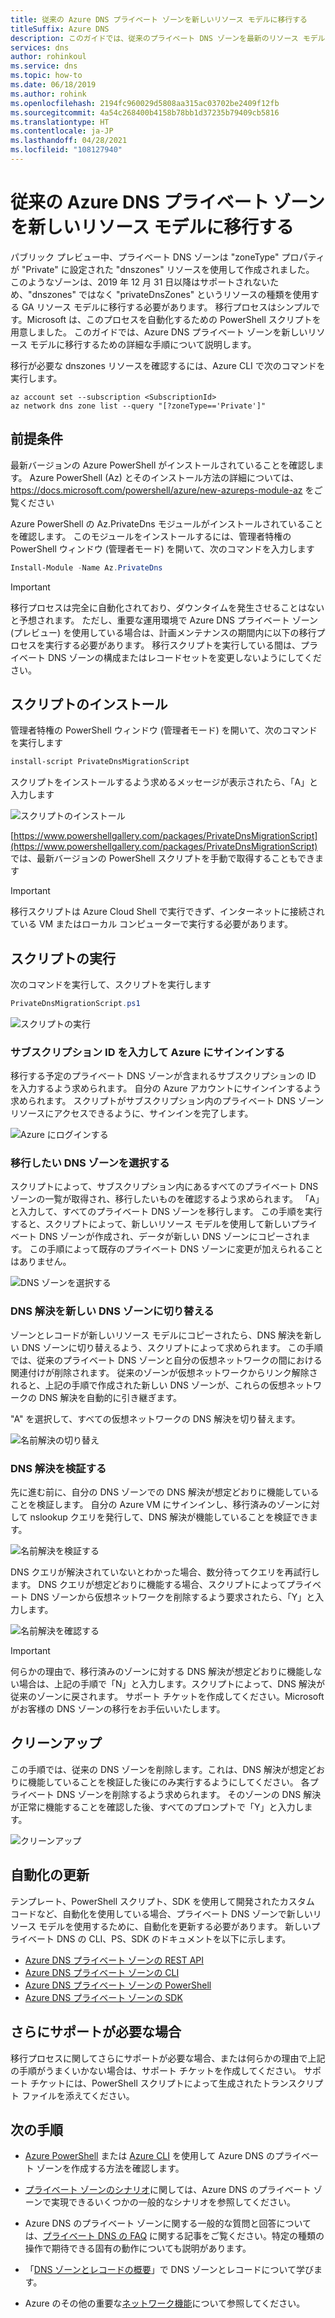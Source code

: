 ```yaml
---
title: 従来の Azure DNS プライベート ゾーンを新しいリソース モデルに移行する
titleSuffix: Azure DNS
description: このガイドでは、従来のプライベート DNS ゾーンを最新のリソース モデルに移行する方法の詳細な手順について説明します
services: dns
author: rohinkoul
ms.service: dns
ms.topic: how-to
ms.date: 06/18/2019
ms.author: rohink
ms.openlocfilehash: 2194fc960029d5808aa315ac03702be2409f12fb
ms.sourcegitcommit: 4a54c268400b4158b78bb1d37235b79409cb5816
ms.translationtype: HT
ms.contentlocale: ja-JP
ms.lasthandoff: 04/28/2021
ms.locfileid: "108127940"
---
```

# <a name="migrating-legacy-azure-dns-private-zones-to-new-resource-model"></a>従来の Azure DNS プライベート ゾーンを新しいリソース モデルに移行する

パブリック プレビュー中、プライベート DNS ゾーンは "zoneType" プロパティが "Private" に設定された "dnszones" リソースを使用して作成されました。 このようなゾーンは、2019 年 12 月 31 日以降はサポートされないため、"dnszones" ではなく "privateDnsZones" というリソースの種類を使用する GA リソース モデルに移行する必要があります。 移行プロセスはシンプルです。Microsoft は、このプロセスを自動化するための PowerShell スクリプトを用意しました。 このガイドでは、Azure DNS プライベート ゾーンを新しいリソース モデルに移行するための詳細な手順について説明します。

移行が必要な dnszones リソースを確認するには、Azure CLI で次のコマンドを実行します。
```azurecli
az account set --subscription <SubscriptionId>
az network dns zone list --query "[?zoneType=='Private']"
```

## <a name="prerequisites"></a>前提条件

最新バージョンの Azure PowerShell がインストールされていることを確認します。 Azure PowerShell (Az) とそのインストール方法の詳細については、https://docs.microsoft.com/powershell/azure/new-azureps-module-az をご覧ください

Azure PowerShell の Az.PrivateDns モジュールがインストールされていることを確認します。 このモジュールをインストールするには、管理者特権の PowerShell ウィンドウ (管理者モード) を開いて、次のコマンドを入力します

```powershell
Install-Module -Name Az.PrivateDns
```

>[!IMPORTANT]
>移行プロセスは完全に自動化されており、ダウンタイムを発生させることはないと予想されます。 ただし、重要な運用環境で Azure DNS プライベート ゾーン (プレビュー) を使用している場合は、計画メンテナンスの期間内に以下の移行プロセスを実行する必要があります。 移行スクリプトを実行している間は、プライベート DNS ゾーンの構成またはレコードセットを変更しないようにしてください。

## <a name="installing-the-script"></a>スクリプトのインストール

管理者特権の PowerShell ウィンドウ (管理者モード) を開いて、次のコマンドを実行します

```powershell
install-script PrivateDnsMigrationScript
```

スクリプトをインストールするよう求めるメッセージが表示されたら、「A」と入力します

![スクリプトのインストール](./media/private-dns-migration-guide/install-migration-script.png)

[https://www.powershellgallery.com/packages/PrivateDnsMigrationScript](https://www.powershellgallery.com/packages/PrivateDnsMigrationScript) では、最新バージョンの PowerShell スクリプトを手動で取得することもできます

>[!IMPORTANT]
>移行スクリプトは Azure Cloud Shell で実行できず、インターネットに接続されている VM またはローカル コンピューターで実行する必要があります。

## <a name="running-the-script"></a>スクリプトの実行

次のコマンドを実行して、スクリプトを実行します

```powershell
PrivateDnsMigrationScript.ps1
```

![スクリプトの実行](./media/private-dns-migration-guide/running-migration-script.png)

### <a name="enter-the-subscription-id-and-sign-in-to-azure"></a>サブスクリプション ID を入力して Azure にサインインする

移行する予定のプライベート DNS ゾーンが含まれるサブスクリプションの ID を入力するよう求められます。 自分の Azure アカウントにサインインするよう求められます。 スクリプトがサブスクリプション内のプライベート DNS ゾーン リソースにアクセスできるように、サインインを完了します。

![Azure にログインする](./media/private-dns-migration-guide/login-migration-script.png)

### <a name="select-the-dns-zones-you-want-to-migrate"></a>移行したい DNS ゾーンを選択する

スクリプトによって、サブスクリプション内にあるすべてのプライベート DNS ゾーンの一覧が取得され、移行したいものを確認するよう求められます。 「A」と入力して、すべてのプライベート DNS ゾーンを移行します。 この手順を実行すると、スクリプトによって、新しいリソース モデルを使用して新しいプライベート DNS ゾーンが作成され、データが新しい DNS ゾーンにコピーされます。 この手順によって既存のプライベート DNS ゾーンに変更が加えられることはありません。

![DNS ゾーンを選択する](./media/private-dns-migration-guide/migratezone-migration-script.png)

### <a name="switching-dns-resolution-to-the-new-dns-zones"></a>DNS 解決を新しい DNS ゾーンに切り替える

ゾーンとレコードが新しいリソース モデルにコピーされたら、DNS 解決を新しい DNS ゾーンに切り替えるよう、スクリプトによって求められます。 この手順では、従来のプライベート DNS ゾーンと自分の仮想ネットワークの間における関連付けが削除されます。 従来のゾーンが仮想ネットワークからリンク解除されると、上記の手順で作成された新しい DNS ゾーンが、これらの仮想ネットワークの DNS 解決を自動的に引き継ぎます。

"A" を選択して、すべての仮想ネットワークの DNS 解決を切り替えます。

![名前解決の切り替え](./media/private-dns-migration-guide/switchresolution-migration-script.png)

### <a name="verify-the-dns-resolution"></a>DNS 解決を検証する

先に進む前に、自分の DNS ゾーンでの DNS 解決が想定どおりに機能していることを検証します。 自分の Azure VM にサインインし、移行済みのゾーンに対して nslookup クエリを発行して、DNS 解決が機能していることを検証できます。

![名前解決を検証する](./media/private-dns-migration-guide/verifyresolution-migration-script.png)

DNS クエリが解決されていないとわかった場合、数分待ってクエリを再試行します。 DNS クエリが想定どおりに機能する場合、スクリプトによってプライベート DNS ゾーンから仮想ネットワークを削除するよう要求されたら、「Y」と入力します。

![名前解決を確認する](./media/private-dns-migration-guide/confirmresolution-migration-script.png)

>[!IMPORTANT]
>何らかの理由で、移行済みのゾーンに対する DNS 解決が想定どおりに機能しない場合は、上記の手順で「N」と入力します。スクリプトによって、DNS 解決が従来のゾーンに戻されます。 サポート チケットを作成してください。Microsoft がお客様の DNS ゾーンの移行をお手伝いいたします。

## <a name="cleanup"></a>クリーンアップ

この手順では、従来の DNS ゾーンを削除します。これは、DNS 解決が想定どおりに機能していることを検証した後にのみ実行するようにしてください。 各プライベート DNS ゾーンを削除するよう求められます。 そのゾーンの DNS 解決が正常に機能することを確認した後、すべてのプロンプトで「Y」と入力します。

![クリーンアップ](./media/private-dns-migration-guide/cleanup-migration-script.png)

## <a name="update-your-automation"></a>自動化の更新

テンプレート、PowerShell スクリプト、SDK を使用して開発されたカスタム コードなど、自動化を使用している場合、プライベート DNS ゾーンで新しいリソース モデルを使用するために、自動化を更新する必要があります。 新しいプライベート DNS の CLI、PS、SDK のドキュメントを以下に示します。
* [Azure DNS プライベート ゾーンの REST API](/rest/api/dns/privatedns/privatezones)
* [Azure DNS プライベート ゾーンの CLI](/cli/azure/network/private-dns/link/vnet)
* [Azure DNS プライベート ゾーンの PowerShell](/powershell/module/az.privatedns/)
* [Azure DNS プライベート ゾーンの SDK](/dotnet/api/overview/azure/privatedns/management)

## <a name="need-further-help"></a>さらにサポートが必要な場合

移行プロセスに関してさらにサポートが必要な場合、または何らかの理由で上記の手順がうまくいかない場合は、サポート チケットを作成してください。 サポート チケットには、PowerShell スクリプトによって生成されたトランスクリプト ファイルを添えてください。

## <a name="next-steps"></a>次の手順

* [Azure PowerShell](./private-dns-getstarted-powershell.md) または [Azure CLI](./private-dns-getstarted-cli.md) を使用して Azure DNS のプライベート ゾーンを作成する方法を確認します。

* [プライベート ゾーンのシナリオ](./private-dns-scenarios.md)に関しては、Azure DNS のプライベート ゾーンで実現できるいくつかの一般的なシナリオを参照してください。

* Azure DNS のプライベート ゾーンに関する一般的な質問と回答については、[プライベート DNS の FAQ](./dns-faq-private.md) に関する記事をご覧ください。特定の種類の操作で期待できる固有の動作についても説明があります。

* 「[DNS ゾーンとレコードの概要](dns-zones-records.md)」で DNS ゾーンとレコードについて学びます。

* Azure のその他の重要な[ネットワーク機能](../networking/fundamentals/networking-overview.md)について参照してください。